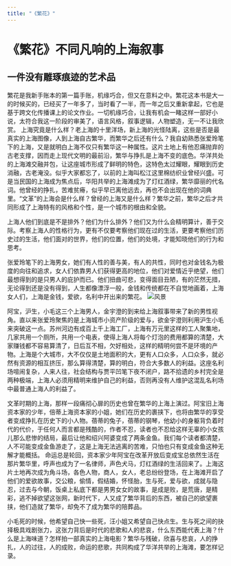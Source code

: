 ```yaml
---
title: "《繁花》"
---
```

# 《繁花》不同凡响的上海叙事
## 一件没有雕琢痕迹的艺术品
繁花是我新手账本的第一篇手账，机缘巧合，但又在意料之中。繁花这本书是大一的时候买的，已经买了一年多了，当时看了一半，而一年之后又重新拿起，它也是基于跨文化传播课上的论文作业。一切机缘巧合，让我有机会一睹这样一部好小说，太符合我这一阶段的审美了，语言风格，叙事逻辑，人物塑造，无一不让我欣赏。
上海究竟是什么样？老上海的十里洋场，新上海的光怪陆离，这些是否是最真实的上海图像，人到上海自古繁华，而繁华之后还有什么？我自幼熟悉张爱玲笔下的上海，又是就明白上海不仅只有繁华这一种属性。这片土地上有他忍痛抛弃的古老支撑，因而走上现代文明的最前沿，繁华与挣扎是上海不变的底色。华洋共处的上海滩交融并包，让这座城市形成了鲜明的特色，这特色太过耀眼，耀眼到历史消融，古老淹没。似乎大家都忘了，以前的上海叫松江这里棉纺织业曾经兴盛。可是当民国的上海成为焦点后，华阳共举的上海滩成为了灯红酒绿，繁华靡丽的代名词。他曾经的挣扎，苦难贫瘠，似乎早已离他远去，再也不会出现在他的词典里。“文革”的上海会是什么样？曾经的上海又是什么样？繁华之前，繁华之后才共同形成了上海特有的风格和个性，是一个城市的根由和全貌。 

上海人他们到底是不是排外？他们为什么排外？他们又为什么会精明算计，善于交际。考察上海人的性格行为，更有不仅要考察他们现在过的生活，更要考察他们历史过的生活，他们面对的世界，他们的位置，他们的处境，才能知晓他们的行为和思考。

张爱玲笔下的上海男女，她们有人性的善与美，有人的共性，同时也对金钱名为极度的向往和追求，女人们依靠男人们获得更高的地位，他们对爱情近乎绝望，他们最想得到的是只男人的庇护而已。他们扭曲可悲，变得面目丑陋，有的茫然无措，无论得到还是没有得到，人生都像漂浮一般，金钱和传统都在不自觉地画着，上海女人们，上海是金钱，爱欲，名利中开出来的繁花。
![风景](/images/繁花.jpg)


阿宝，沪生，小毛这三个上海男人，金宇澄的到来给上海叙事带来了新的男性视角。直以来张爱玲聚焦的是上海城市小资产阶级的爱与，欲金宇澄则利用沪生小毛来突破这一点。苏州河边有成百上千上海工厂，上海有万元里这样的工人聚集地，几家共用一个厕所，共用一个电表，使得上海人将每个灯泡的费用都算的清楚，大家赚钱都不容易算清了，日后互不相，欠好相处，这样的精明何尝不是环境的产物。上海是个大城市，大不仅仅是土地面积的大，更有人口众多，人口众多，就必然有资源的相互挤压，那么算得清楚，算的明白，符合大多数人的利益。这座名利场喧闹复杂，人来人往，社会结构与贾平凹笔下夜不闭户，路不拾遗的乡村完全是两种极端，上海人必须用精明来维护自己的利益，否则再没有人维护这混乱名利场中最普通上海人的利益了。

文革时期的上海，那样一段痛彻心扉的历史也曾在繁华的上海上演过。阿宝旧上海资本家的少年，倍蒂上海资本家的小姐，她们在历史的裹挟下，也将由繁华的享受者变成挣扎在历史下的小人物。蓓蒂的兔子，蓓蒂的钢琴，他幼小的身躯背负着时代的代价，于任何人而言都是残酷的，作者不忍，读者也不忍给这样无辜的小女孩儿那么悲惨的结局，最后让他和绍兴阿婆变成了两条金鱼。我们每个读者都清楚，人不可能变成金鱼游走了，这是上海无法逃离的苦难，只怕也只有变成金鱼这种无解才能概括。
命运总是轮回，资本家少年阿宝在改革开放后变成宝总依然生活在那片繁华里，呼声也成为了一名律师，声色犬马，灯红酒绿的生活回来了。上海这片土地再次成为角斗场，各色人物，商人，女人，老总纷纷登场，在上海滩开启了他们的爱欲故事，交公粮，偷情，假结婚，怀怪胎，生与死，爱与欲，成就与隐忍，过去与今朝，饭桌上私底下都是男男女女的故事，是成是败，是荒唐，是精彩，逃不掉欲望这张网，新时代下，人又成了繁华背后的东西，被自己的欲望裹挟，他们造就了繁华，却免不了成为繁华的陪葬品。

小毛死的时候，他希望自己快一些死，汪小姐又希望自己快点生。生与死之间的抉择极具戏剧张力，这张力背后是时代的悲歌和人的悲哀，什么东西能代表上海？什么是上海味道？怎样拍一部真实的上海电影？繁华与残破，欣喜与悲哀，人的挣扎，人的过往，人的成败，命运的悲歌，共同构成了华洋共举的上海滩，要怎样记录。
